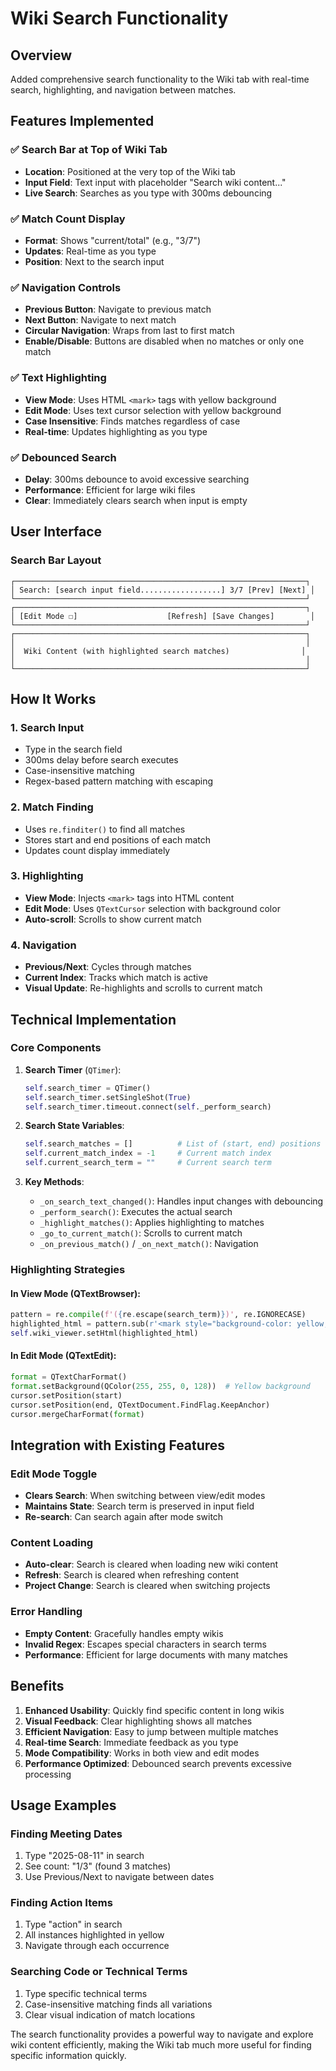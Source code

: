 # Wiki Search Functionality

## Overview

Added comprehensive search functionality to the Wiki tab with real-time search, highlighting, and navigation between matches.

## Features Implemented

### ✅ **Search Bar at Top of Wiki Tab**
- **Location**: Positioned at the very top of the Wiki tab
- **Input Field**: Text input with placeholder "Search wiki content..."
- **Live Search**: Searches as you type with 300ms debouncing

### ✅ **Match Count Display**
- **Format**: Shows "current/total" (e.g., "3/7")
- **Updates**: Real-time as you type
- **Position**: Next to the search input

### ✅ **Navigation Controls**
- **Previous Button**: Navigate to previous match
- **Next Button**: Navigate to next match
- **Circular Navigation**: Wraps from last to first match
- **Enable/Disable**: Buttons are disabled when no matches or only one match

### ✅ **Text Highlighting**
- **View Mode**: Uses HTML `<mark>` tags with yellow background
- **Edit Mode**: Uses text cursor selection with yellow background
- **Case Insensitive**: Finds matches regardless of case
- **Real-time**: Updates highlighting as you type

### ✅ **Debounced Search**
- **Delay**: 300ms debounce to avoid excessive searching
- **Performance**: Efficient for large wiki files
- **Clear**: Immediately clears search when input is empty

## User Interface

### Search Bar Layout
```
┌─────────────────────────────────────────────────────────────────┐
│ Search: [search input field..................] 3/7 [Prev] [Next] │
└─────────────────────────────────────────────────────────────────┘
┌─────────────────────────────────────────────────────────────────┐
│ [Edit Mode ☐]                    [Refresh] [Save Changes]        │
└─────────────────────────────────────────────────────────────────┘
┌─────────────────────────────────────────────────────────────────┐
│                                                                 │
│  Wiki Content (with highlighted search matches)                │
│                                                                 │
└─────────────────────────────────────────────────────────────────┘
```

## How It Works

### 1. **Search Input**
- Type in the search field
- 300ms delay before search executes
- Case-insensitive matching
- Regex-based pattern matching with escaping

### 2. **Match Finding**
- Uses `re.finditer()` to find all matches
- Stores start and end positions of each match
- Updates count display immediately

### 3. **Highlighting**
- **View Mode**: Injects `<mark>` tags into HTML content
- **Edit Mode**: Uses `QTextCursor` selection with background color
- **Auto-scroll**: Scrolls to show current match

### 4. **Navigation**
- **Previous/Next**: Cycles through matches
- **Current Index**: Tracks which match is active
- **Visual Update**: Re-highlights and scrolls to current match

## Technical Implementation

### Core Components

1. **Search Timer** (`QTimer`):
   ```python
   self.search_timer = QTimer()
   self.search_timer.setSingleShot(True)
   self.search_timer.timeout.connect(self._perform_search)
   ```

2. **Search State Variables**:
   ```python
   self.search_matches = []          # List of (start, end) positions
   self.current_match_index = -1     # Current match index
   self.current_search_term = ""     # Current search term
   ```

3. **Key Methods**:
   - `_on_search_text_changed()`: Handles input changes with debouncing
   - `_perform_search()`: Executes the actual search
   - `_highlight_matches()`: Applies highlighting to matches
   - `_go_to_current_match()`: Scrolls to current match
   - `_on_previous_match()` / `_on_next_match()`: Navigation

### Highlighting Strategies

#### In View Mode (QTextBrowser):
```python
pattern = re.compile(f'({re.escape(search_term)})', re.IGNORECASE)
highlighted_html = pattern.sub(r'<mark style="background-color: yellow;">\1</mark>', html_content)
self.wiki_viewer.setHtml(highlighted_html)
```

#### In Edit Mode (QTextEdit):
```python
format = QTextCharFormat()
format.setBackground(QColor(255, 255, 0, 128))  # Yellow background
cursor.setPosition(start)
cursor.setPosition(end, QTextDocument.FindFlag.KeepAnchor)
cursor.mergeCharFormat(format)
```

## Integration with Existing Features

### Edit Mode Toggle
- **Clears Search**: When switching between view/edit modes
- **Maintains State**: Search term is preserved in input field
- **Re-search**: Can search again after mode switch

### Content Loading
- **Auto-clear**: Search is cleared when loading new wiki content
- **Refresh**: Search is cleared when refreshing content
- **Project Change**: Search is cleared when switching projects

### Error Handling
- **Empty Content**: Gracefully handles empty wikis
- **Invalid Regex**: Escapes special characters in search terms
- **Performance**: Efficient for large documents with many matches

## Benefits

1. **Enhanced Usability**: Quickly find specific content in long wikis
2. **Visual Feedback**: Clear highlighting shows all matches
3. **Efficient Navigation**: Easy to jump between multiple matches
4. **Real-time Search**: Immediate feedback as you type
5. **Mode Compatibility**: Works in both view and edit modes
6. **Performance Optimized**: Debounced search prevents excessive processing

## Usage Examples

### Finding Meeting Dates
1. Type "2025-08-11" in search
2. See count: "1/3" (found 3 matches)
3. Use Previous/Next to navigate between dates

### Finding Action Items
1. Type "action" in search
2. All instances highlighted in yellow
3. Navigate through each occurrence

### Searching Code or Technical Terms
1. Type specific technical terms
2. Case-insensitive matching finds all variations
3. Clear visual indication of match locations

The search functionality provides a powerful way to navigate and explore wiki content efficiently, making the Wiki tab much more useful for finding specific information quickly.






